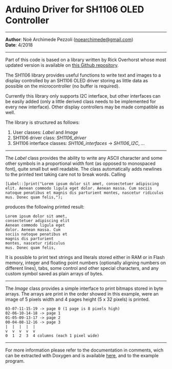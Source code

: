 
Arduino Driver for SH1106 OLED Controller
=============================================
---

**Author**:   Noè Archimede Pezzoli (noearchimede@gmail.com)<br>
**Date**:  4/2018<br>

---

Part of this code is based on a library written by Rick Overhorst whose most updated version is available on [this Github repository](https://github.com/rso16/SH1106).

The SH1106 library provides useful functions to write text and images to a
display controlled by an SH1106 OLED driver storing as little data as possible
on the microcontroller (no buffer is required).

Currently this library only supports I2C interface, but other interfaces can be
easily added (only a little derived class needs to be implemented for every new
interface). Other display controllers may be made compatible as well.

The library is structured as follows:
1. User classes: *Label* and *Image*
2. SH1106 driver class: *SH1106_driver*
3. SH1106 interface classes: *SH1106_interfaces* -> *SH1106_I2C*, ...

---

The *Label* class provides the ability to write any ASCII character and some
other symbols in a proportional width font (as opposed to monospaced font),
quite small but well readable. The class automatically adds newlines to the
printed text taking care not to break words. Calling

`[Label::]print("Lorem ipsum dolor sit amet, consectetuer adipiscing elit. Aenean commodo ligula eget dolor. Aenean massa. Cum sociis natoque penatibus et magnis dis parturient montes, nascetur ridiculus mus. Donec quam felis,");`

produces the following printed result:
```
Lorem ipsum dolor sit amet,
consectetuer adipiscing elit
Aenean commodo ligula eget
dolor. Aenean massa. Cum
sociis natoque penatibus et
magnis dis parturient
montes, nascetur ridiculus
mus. Donec quam felis,
```
It is possible to print text strings and literals stored either in RAM or in
Flash memory, integer and floating point numbers (optionally aligning numbers
on different lines), tabs, some control and other special characters, and any
custom symbol saved as plain arrays of bytes.

---

The *Image* class provides a simple interface to print bitmaps stored in byte
arrays. The arrays are print in the order showed in this example, were an image
of 5 pixels width and 4 pages height (5 x 32 pixels) is printed.
```
03-07-11-15-19 -> page 0 (1 page is 8 pixels high)
02-06-10-14-18 -> page 1
01-05-09-13-17 -> page 2
00-04-08-12-16 -> page 3
|  |  |  |  |  
v  v  v  v  v  
0  1  2  3  4 columns (each 1 pixel wide)
```
---

For more information please refer to the documentation in comments, wich can be
extracted with Doxygen and is available [here](http://htmlpreview.github.io/?https://github.com/noearchimede/SH1106/blob/master/Doc/html/index.html),
and to the example program.
